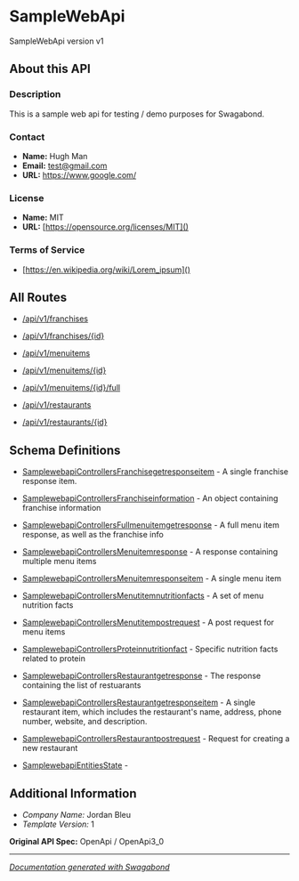 
# SampleWebApi

SampleWebApi version v1


## About this API

### Description

This is a sample web api for testing / demo purposes for Swagabond.

### Contact 
* **Name:** Hugh Man
* **Email:** test@gmail.com
* **URL:** https://www.google.com/


### License
* **Name:** MIT
* **URL:** [https://opensource.org/licenses/MIT]()


### Terms of Service
* [https://en.wikipedia.org/wiki/Lorem_ipsum]()



## All Routes

* [/api/v1/franchises](./paths/ApiV1Franchises.md)

* [/api/v1/franchises/{id}](./paths/ApiV1Franchisesid.md)

* [/api/v1/menuitems](./paths/ApiV1Menuitems.md)

* [/api/v1/menuitems/{id}](./paths/ApiV1Menuitemsid.md)

* [/api/v1/menuitems/{id}/full](./paths/ApiV1MenuitemsidFull.md)

* [/api/v1/restaurants](./paths/ApiV1Restaurants.md)

* [/api/v1/restaurants/{id}](./paths/ApiV1Restaurantsid.md)
 

## Schema Definitions

* [SamplewebapiControllersFranchisegetresponseitem](./schema/SamplewebapiControllersFranchisegetresponseitem.md) - A single franchise response item.

* [SamplewebapiControllersFranchiseinformation](./schema/SamplewebapiControllersFranchiseinformation.md) - An object containing franchise information

* [SamplewebapiControllersFullmenuitemgetresponse](./schema/SamplewebapiControllersFullmenuitemgetresponse.md) - A full menu item response, as well as the franchise info

* [SamplewebapiControllersMenuitemresponse](./schema/SamplewebapiControllersMenuitemresponse.md) - A response containing multiple menu items

* [SamplewebapiControllersMenuitemresponseitem](./schema/SamplewebapiControllersMenuitemresponseitem.md) - A single menu item

* [SamplewebapiControllersMenutitemnutritionfacts](./schema/SamplewebapiControllersMenutitemnutritionfacts.md) - A set of menu nutrition facts

* [SamplewebapiControllersMenutitempostrequest](./schema/SamplewebapiControllersMenutitempostrequest.md) - A post request for menu items

* [SamplewebapiControllersProteinnutritionfact](./schema/SamplewebapiControllersProteinnutritionfact.md) - Specific nutrition facts related to protein

* [SamplewebapiControllersRestaurantgetresponse](./schema/SamplewebapiControllersRestaurantgetresponse.md) - The response containing the list of restuarants

* [SamplewebapiControllersRestaurantgetresponseitem](./schema/SamplewebapiControllersRestaurantgetresponseitem.md) - A single restaurant item, which includes the restaurant's name, address, phone number, website, and description.

* [SamplewebapiControllersRestaurantpostrequest](./schema/SamplewebapiControllersRestaurantpostrequest.md) - Request for creating a new restaurant

* [SamplewebapiEntitiesState](./schema/SamplewebapiEntitiesState.md) - 






## Additional Information
* *Company Name:* Jordan Bleu
* *Template Version:* 1

**Original API Spec:** OpenApi / OpenApi3_0

***

*[Documentation generated with Swagabond](https://github.com/jordanbleu/swagabond)*
